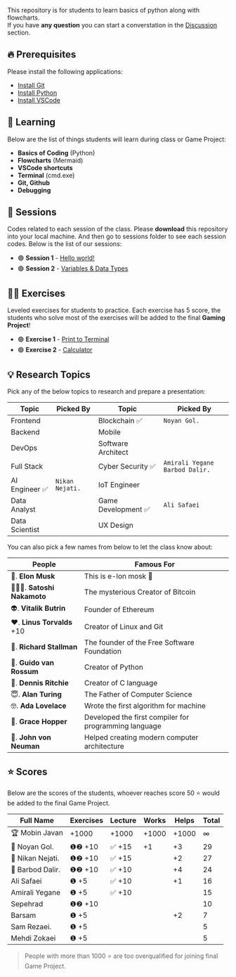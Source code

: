 This repository is for students to learn basics of python along with flowcharts.  
If you have **any question** you can start a converstation in the [Discussion](https://github.com/hayyaun/kids/discussions) section.

## 🔥 Prerequisites

Please install the following applications:

- [Install Git](https://git-scm.com/downloads)
- [Install Python](https://www.python.org/downloads/release/python-3130/)
- [Install VSCode](https://code.visualstudio.com/)

## 🧠 Learning

Below are the list of things students will learn during class or Game Project:

- **Basics of Coding** (Python)
- **Flowcharts** (Mermaid)
- **VSCode shortcuts**
- **Terminal** (cmd.exe)
- **Git, Github**
- **Debugging**

## 📒 Sessions

Codes related to each session of the class.
Please **download** this repository into your local machine.
And then go to sessions folder to see each session codes.
Below is the list of our sessions:

- 🟢 **Session 1** - [Hello world!](/sessions/session-1.ipynb)
- 🟢 **Session 2** - [Variables & Data Types](/sessions/session-2.ipynb)

## 🧑‍💻 Exercises

Leveled exercises for students to practice.
Each exercise has 5 score, the students who solve most of the exercises will be added to the final **Gaming Project**!

- 🟢 **Exercise 1** - [Print to Terminal](/exercises/exercise-1.py)
- 🟢 **Exercise 2** - [Calculator](/exercises/exercise-2.py)

## 💡 Research Topics

Pick any of the below topics to research and prepare a presentation:

| Topic          | Picked By       | Topic               | Picked By                        |
| -------------- | --------------- | ------------------- | -------------------------------- |
| Frontend       |                 | Blockchain ✅       | `Noyan Gol.`                     |
| Backend        |                 | Mobile              |                                  |
| DevOps         |                 | Software Architect  |                                  |
| Full Stack     |                 | Cyber Security ✅   | `Amirali Yegane` `Barbod Dalir.` |
| AI Engineer ✅ | `Nikan Nejati.` | IoT Engineer        |                                  |
| Data Analyst   |                 | Game Development ✅ | `Ali Safaei`                     |
| Data Scientist |                 | UX Design           |                                  |

You can also pick a few names from below to let the class know about:

| People                     | Famous For                                            |
| -------------------------- | ----------------------------------------------------- |
| 🗿. **Elon Musk**          | This is e-lon mosk 🗿                                 |
| 🦹🏻‍♀️. **Satoshi Nakamoto**   | The mysterious Creator of Bitcoin                     |
| 👽. **Vitalik Butrin**     | Founder of Ethereum                                   |
| ❤️. **Linus Torvalds** +10 | Creator of Linux and Git                              |
| 🙏. **Richard Stallman**   | The founder of the Free Software Foundation           |
| 🤡. **Guido van Rossum**   | Creator of Python                                     |
| 🫡. **Dennis Ritchie**      | Creator of C language                                 |
| 😇. **Alan Turing**        | The Father of Computer Science                        |
| 🤓. **Ada Lovelace**       | Wrote the first algorithm for machine                 |
| 🤖. **Grace Hopper**       | Developed the first compiler for programming language |
| 🤩. **John von Neuman**    | Helped creating modern computer architecture          |

## ⭐ Scores

Below are the scores of the students, whoever reaches score 50 ⭐ would be added to the final Game Project.

| Full Name        | Exercises | Lecture | Works | Helps | Total |
| ---------------- | --------- | ------- | ----- | ----- | ----- |
| 🏆 Mobin Javan   | +1000     | +1000   | +1000 | +1000 | ∞     |
| 🥇 Noyan Gol.    | ❶❷ +10    | ✅ +15  | +1    | +3    | 29    |
| 🥈 Nikan Nejati. | ❶❷ +10    | ✅ +15  |       | +2    | 27    |
| 🥉 Barbod Dalir. | ❶❷ +10    | ✅ +10  |       | +4    | 24    |
| Ali Safaei       | ❶ +5      | ✅ +10  |       | +1    | 16    |
| Amirali Yegane   | ❶ +5      | ✅ +10  |       |       | 15    |
| Sepehrad         | ❶❷ +10    |         |       |       | 10    |
| Barsam           | ❶ +5      |         |       | +2    | 7     |
| Sam Rezaei.      | ❶ +5      |         |       |       | 5     |
| Mehdi Zokaei     | ❶ +5      |         |       |       | 5     |

> People with more than 1000 ⭐ are too overqualified for joining final Game Project.
